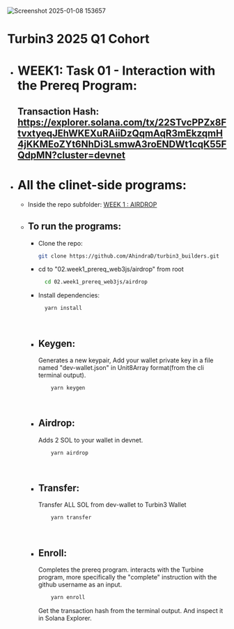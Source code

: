 
![Screenshot 2025-01-08 153657](https://github.com/user-attachments/assets/6f0556bf-1fc9-45bd-8634-17f686b1bd7e)

# Turbin3 2025 Q1 Cohort

- # WEEK1: Task 01 - Interaction with the Prereq Program:

  ## Transaction Hash: https://explorer.solana.com/tx/22STvcPPZx8FtvxtyeqJEhWKEXuRAiiDzQqmAqR3mEkzqmH4jKKMEoZYt6NhDi3LsmwA3roENDWt1cqK55FQdpMN?cluster=devnet

- # All the clinet-side programs:

  - Inside the repo subfolder: [WEEK 1 : AIRDROP](https://github.com/AhindraD/turbin3_builders/tree/main/02.week1_prereq_web3js/airdrop)

  - ## To run the programs:

    - Clone the repo:
      ```bash
      git clone https://github.com/AhindraD/turbin3_builders.git
      ```
    - cd to "02.week1_prereq_web3js/airdrop" from root
      ```bash
        cd 02.week1_prereq_web3js/airdrop
      ```
    - Install dependencies:
      ```bash
        yarn install
      ```

    <br>

    - ## Keygen:
      Generates a new keypair,
      Add your wallet private key in a file named "dev-wallet.json" in Unit8Array format(from the cli terminal output).
      ```bash
          yarn keygen
      ```

    <br>

    - ## Airdrop:
      Adds 2 SOL to your wallet in devnet.
      ```bash
          yarn airdrop
      ```

    <br>

    - ## Transfer:
      Transfer ALL SOL from dev-wallet to Turbin3 Wallet
      ```bash
          yarn transfer
      ```

    <br>

    - ## Enroll:
      Completes the prereq program. interacts with the Turbine program, more specifically the "complete" instruction with the github username as an input.
      ```bash
          yarn enroll
      ```
      Get the transaction hash from the terminal output. And inspect it in Solana Explorer.

